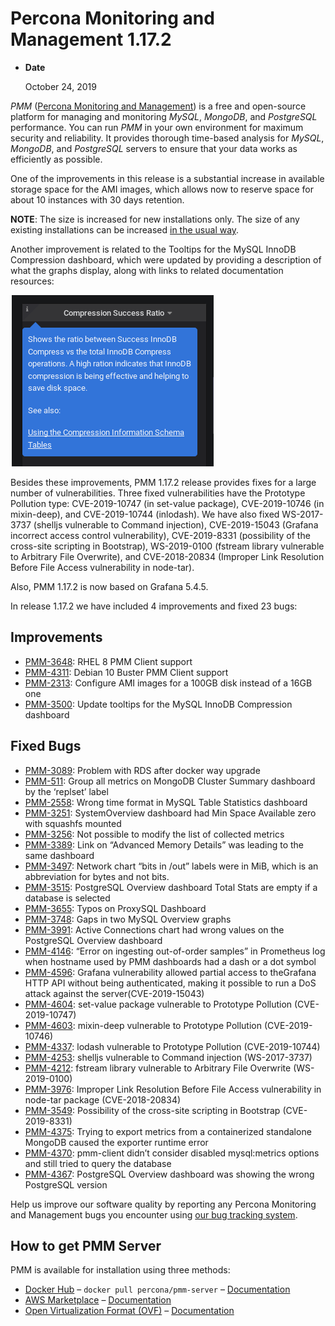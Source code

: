 # Percona Monitoring and Management 1.17.2

* **Date**

    October 24, 2019

*PMM* ([Percona Monitoring and Management](https://www.percona.com/doc/percona-monitoring-and-management/index.html)) is a free and open-source platform for managing and monitoring *MySQL*, *MongoDB*, and *PostgreSQL* performance. You can run *PMM* in your own environment for maximum security and reliability. It provides thorough time-based analysis for *MySQL*, *MongoDB*, and *PostgreSQL* servers to ensure that your data works as efficiently as possible.

One of the improvements in this release is a substantial increase in available storage space for the AMI images, which allows now to reserve space for about 10 instances with 30 days retention.

**NOTE**: The size is increased for new installations only. The size of any existing installations can be increased [in the usual way](https://www.percona.com/doc/percona-monitoring-and-management/deploy/server/ami.html#run-server-ami-ebs-volume-resizing).

Another improvement is related to the Tooltips for the MySQL InnoDB Compression dashboard, which were updated by providing a description of what the graphs display, along with links to related documentation resources:

![image](../_images/1.17.2-1.png)

Besides these improvements, PMM 1.17.2 release provides fixes for a large number of vulnerabilities. Three fixed vulnerabilities have the Prototype Pollution type: CVE-2019-10747 (in set-value package), CVE-2019-10746 (in mixin-deep), and CVE-2019-10744 (inlodash). We have also fixed WS-2017-3737 (shelljs vulnerable to Command injection), CVE-2019-15043 (Grafana incorrect access control vulnerability), CVE-2019-8331 (possibility of the cross-site scripting in Bootstrap), WS-2019-0100 (fstream library vulnerable to Arbitrary File Overwrite), and CVE-2018-20834 (Improper Link Resolution Before File Access vulnerability in node-tar).

Also, PMM 1.17.2 is now based on Grafana 5.4.5.

In release 1.17.2 we have included 4 improvements and fixed 23 bugs:

## Improvements

* [PMM-3648](https://jira.percona.com/browse/PMM-3648): RHEL 8 PMM Client support
* [PMM-4311](https://jira.percona.com/browse/PMM-4311): Debian 10 Buster PMM Client support
* [PMM-2313](https://jira.percona.com/browse/PMM-2313): Configure AMI images for a 100GB disk instead of a 16GB one
* [PMM-3500](https://jira.percona.com/browse/PMM-3500): Update tooltips for the MySQL InnoDB Compression dashboard

## Fixed Bugs

* [PMM-3089](https://jira.percona.com/browse/PMM-3089): Problem with RDS after docker way upgrade
* [PMM-511](https://jira.percona.com/browse/PMM-511): Group all metrics on MongoDB Cluster Summary dashboard by the ‘replset’ label
* [PMM-2558](https://jira.percona.com/browse/PMM-2558): Wrong time format in MySQL Table Statistics dashboard
* [PMM-3251](https://jira.percona.com/browse/PMM-3251): SystemOverview dashboard had Min Space Available zero with squashfs mounted
* [PMM-3256](https://jira.percona.com/browse/PMM-3256): Not possible to modify the list of collected metrics
* [PMM-3389](https://jira.percona.com/browse/PMM-3389): Link on “Advanced Memory Details” was leading to the same dashboard
* [PMM-3497](https://jira.percona.com/browse/PMM-3497): Network chart “bits in /out” labels were in MiB, which is an abbreviation for bytes and not bits.
* [PMM-3515](https://jira.percona.com/browse/PMM-3515): PostgreSQL Overview dashboard Total Stats are empty if a database is selected
* [PMM-3655](https://jira.percona.com/browse/PMM-3655): Typos on ProxySQL Dashboard
* [PMM-3748](https://jira.percona.com/browse/PMM-3748): Gaps in two MySQL Overview graphs
* [PMM-3991](https://jira.percona.com/browse/PMM-3991): Active Connections chart had wrong values on the  PostgreSQL Overview dashboard
* [PMM-4146](https://jira.percona.com/browse/PMM-4146): “Error on ingesting out-of-order samples” in Prometheus log when hostname used by PMM dashboards had a dash or a dot symbol
* [PMM-4596](https://jira.percona.com/browse/PMM-4596): Grafana vulnerability allowed partial access to theGrafana HTTP API without being authenticated, making it possible to run a DoS attack against the server(CVE-2019-15043)
* [PMM-4604](https://jira.percona.com/browse/PMM-4604): set-value package vulnerable to Prototype Pollution (CVE-2019-10747)
* [PMM-4603](https://jira.percona.com/browse/PMM-4603): mixin-deep vulnerable to Prototype Pollution (CVE-2019-10746)
* [PMM-4337](https://jira.percona.com/browse/PMM-4337): lodash vulnerable to Prototype Pollution (CVE-2019-10744)
* [PMM-4253](https://jira.percona.com/browse/PMM-4253): shelljs vulnerable to Command injection (WS-2017-3737)
* [PMM-4212](https://jira.percona.com/browse/PMM-4212): fstream library vulnerable to Arbitrary File Overwrite (WS-2019-0100)
* [PMM-3976](https://jira.percona.com/browse/PMM-3976): Improper Link Resolution Before File Access vulnerability in node-tar package (CVE-2018-20834)
* [PMM-3549](https://jira.percona.com/browse/PMM-3549): Possibility of the cross-site scripting in Bootstrap (CVE-2019-8331)
* [PMM-4375](https://jira.percona.com/browse/PMM-4375): Trying to export metrics from a containerized standalone MongoDB caused the exporter runtime error
* [PMM-4370](https://jira.percona.com/browse/PMM-4370): pmm-client didn’t consider disabled mysql:metrics options and still tried to query the database
* [PMM-4367](https://jira.percona.com/browse/PMM-4367): PostgreSQL Overview dashboard was showing the wrong PostgreSQL version

Help us improve our software quality by reporting any Percona Monitoring and Management bugs you encounter using [our bug tracking system](https://jira.percona.com/secure/Dashboard.jspa).

## How to get PMM Server

PMM is available for installation using three methods:

* [Docker Hub](https://hub.docker.com/r/percona/pmm-server/) – `docker pull percona/pmm-server` – [Documentation](../deploy/server/docker.md)
* [AWS Marketplace](https://aws.amazon.com/marketplace/pp/B077J7FYGX) – [Documentation](../deploy/server/ami.md)
* [Open Virtualization Format (OVF)](https://www.percona.com/downloads/pmm/) – [Documentation](../deploy/server/virtual-appliance.md)
